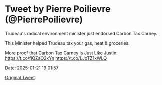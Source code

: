 # Tweet by Pierre Poilievre (@PierrePoilievre)

Trudeau's radical environment minister just endorsed Carbon Tax Carney. 

This Minister helped Trudeau tax your gas, heat &amp; groceries. 

More proof that Carbon Tax Carney is Just Like Justin: https://t.co/fjQZaO2xYn https://t.co/LJoTZ1xWLQ

Date: 2025-01-21 19:01:57

[Original Tweet](https://x.com/PierrePoilievre/status/1881779282516808061)
